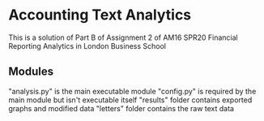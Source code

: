 # Accounting Text Analytics
This is a solution of Part B of Assignment 2 of AM16 SPR20 Financial Reporting Analytics in London Business School

## Modules
"analysis.py" is the main executable module
"config.py" is required by the main module but isn't executable itself
"results" folder contains exported graphs and modified data
"letters" folder contains the raw text data
